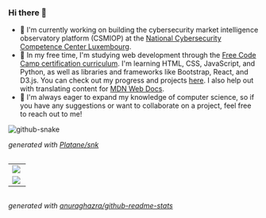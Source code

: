 ### Hi there 👋

- 🔭 I'm currently working on building the cybersecurity market intelligence observatory platform (CSMIOP) at the [National Cybersecurity Competence Center Luxembourg](https://nc3.lu/).
- 🌱 In my free time, I'm studying web development through the [Free Code Camp certification curriculum](https://www.freecodecamp.org/news/freecodecamp-certifications/). I'm learning HTML, CSS, JavaScript, and Python, as well as libraries and frameworks like Bootstrap, React, and D3.js. You can check out my progress and projects [here](https://github.com/gregWDumont/FreeCodeCamp_certifications). I also help out with translating content for [MDN Web Docs](https://developer.mozilla.org/).
- 👯 I'm always eager to expand my knowledge of computer science, so if you have any suggestions or want to collaborate on a project, feel free to reach out to me!

<picture>
<source
media="(prefers-color-scheme: dark)" srcset="https://raw.githubusercontent.com/gregWDumont/gregWDumont/output/github-contribution-grid-snake-dark.svg"
/>
<source
media="(prefers-color-scheme: light)" srcset="https://raw.githubusercontent.com/gregWDumont/gregWDumont/output/github-contribution-grid-snake.svg"
/>
<img
alt="github-snake"
/>
</picture>

_generated with [Platane/snk](https://github.com/Platane/snk)_

<div align="center" style="display: flex; flex-wrap: wrap; justify-content: center; align-items: space-between;">
    <table tyle="border: none;" >
        <tr>
            <td>
                <picture>
                    <source srcset="https://github-readme-stats-sigma-five.vercel.app/api/top-langs/?username=gregWDumont&layout=donut&rank_icon=github&theme=chartreuse-dark" media="(prefers-color-scheme: dark)" />
                    <source srcset="https://github-readme-stats-sigma-five.vercel.app/api/top-langs/?username=gregWDumont&layout=donut&rank_icon=github&theme=transparent" media="(prefers-color-scheme: light), (prefers-color-scheme: no-preference)" />
                    <img src="https://github-readme-stats-sigma-five.vercel.app/api/top-langs/?username=gregWDumont&layout=donut&rank_icon=github&theme=transparent" align="left"/>
                </picture>
            </td>
        </tr>
        <tr>
            <td>
                <picture>
                    <source srcset="https://github-readme-stats-sigma-five.vercel.app/api?username=gregWDumont&show_icons=true&count_private=true&rank_icon=github&theme=chartreuse-dark" media="(prefers-color-scheme: dark)" />
                    <source srcset="https://github-readme-stats-sigma-five.vercel.app/api?username=gregWDumont&show_icons=true&count_private=true&rank_icon=github&theme=transparent" media="(prefers-color-scheme: light), (prefers-color-scheme: no-preference)" />
                    <img src="https://github-readme-stats-sigma-five.vercel.app/api?username=gregWDumont&show_icons=true&count_private=true&rank_icon=github&theme=transparent" align="left"/>
                </picture>
            </td>
        </tr>
    </table>
</div>

_generated with [anuraghazra/github-readme-stats](https://github.com/anuraghazra/github-readme-stats)_
